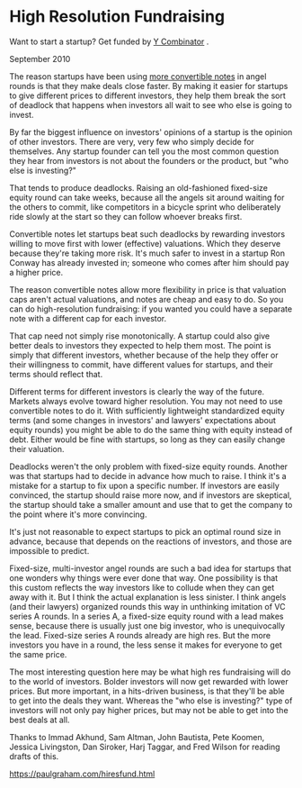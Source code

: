 # High Resolution Fundraising

Want to start a startup? Get funded by [Y Combinator](http://ycombinator.com/apply.html) .

September 2010

The reason startups have been using [more convertible notes](http://twitter.com/paulg/status/22319113993) in angel rounds is that they make deals close faster. By making it easier for startups to give different prices to different investors, they help them break the sort of deadlock that happens when investors all wait to see who else is going to invest.

By far the biggest influence on investors' opinions of a startup is the opinion of other investors. There are very, very few who simply decide for themselves. Any startup founder can tell you the most common question they hear from investors is not about the founders or the product, but "who else is investing?"

That tends to produce deadlocks. Raising an old-fashioned fixed-size equity round can take weeks, because all the angels sit around waiting for the others to commit, like competitors in a bicycle sprint who deliberately ride slowly at the start so they can follow whoever breaks first.

Convertible notes let startups beat such deadlocks by rewarding investors willing to move first with lower (effective) valuations. Which they deserve because they're taking more risk. It's much safer to invest in a startup Ron Conway has already invested in; someone who comes after him should pay a higher price.

The reason convertible notes allow more flexibility in price is that valuation caps aren't actual valuations, and notes are cheap and easy to do. So you can do high-resolution fundraising: if you wanted you could have a separate note with a different cap for each investor.

That cap need not simply rise monotonically. A startup could also give better deals to investors they expected to help them most. The point is simply that different investors, whether because of the help they offer or their willingness to commit, have different values for startups, and their terms should reflect that.

Different terms for different investors is clearly the way of the future. Markets always evolve toward higher resolution. You may not need to use convertible notes to do it. With sufficiently lightweight standardized equity terms (and some changes in investors' and lawyers' expectations about equity rounds) you might be able to do the same thing with equity instead of debt. Either would be fine with startups, so long as they can easily change their valuation.

Deadlocks weren't the only problem with fixed-size equity rounds. Another was that startups had to decide in advance how much to raise. I think it's a mistake for a startup to fix upon a specific number. If investors are easily convinced, the startup should raise more now, and if investors are skeptical, the startup should take a smaller amount and use that to get the company to the point where it's more convincing.

It's just not reasonable to expect startups to pick an optimal round size in advance, because that depends on the reactions of investors, and those are impossible to predict.

Fixed-size, multi-investor angel rounds are such a bad idea for startups that one wonders why things were ever done that way. One possibility is that this custom reflects the way investors like to collude when they can get away with it. But I think the actual explanation is less sinister. I think angels (and their lawyers) organized rounds this way in unthinking imitation of VC series A rounds. In a series A, a fixed-size equity round with a lead makes sense, because there is usually just one big investor, who is unequivocally the lead. Fixed-size series A rounds already are high res. But the more investors you have in a round, the less sense it makes for everyone to get the same price.

The most interesting question here may be what high res fundraising will do to the world of investors. Bolder investors will now get rewarded with lower prices. But more important, in a hits-driven business, is that they'll be able to get into the deals they want. Whereas the "who else is investing?" type of investors will not only pay higher prices, but may not be able to get into the best deals at all.

Thanks to Immad Akhund, Sam Altman, John Bautista, Pete Koomen, Jessica Livingston, Dan Siroker, Harj Taggar, and Fred Wilson for reading drafts of this.

https://paulgraham.com/hiresfund.html
